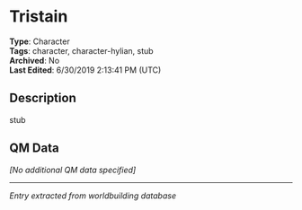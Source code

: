 # Tristain

**Type**: Character  
**Tags**: character, character-hylian, stub  
**Archived**: No  
**Last Edited**: 6/30/2019 2:13:41 PM (UTC)

## Description
stub

## QM Data
*[No additional QM data specified]*

---
*Entry extracted from worldbuilding database*
